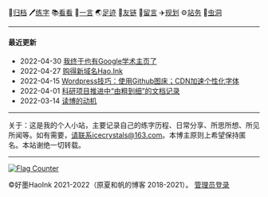 <link rel="shortcut icon" type="image/x-icon" href="favicon.ico">

📁[归档](/posts/日常.md) 🖊️[练字](/posts/练字.md) 📚[看看](/posts/书影音.md) 🧡[一言](/posts/yiyan.md) 🌏[足迹](/posts/足迹.md) 🔗[友链](/posts/友链.md) 📓[留言](/posts/留言.md) ✈️[规划](/posts/规划.md) ⚙️[站务](/posts/建站史.md) 🌌[虫洞](https://www.foreverblog.cn/go.html)
 


---

<!-- <img src="/assets/tumblr_b769b1312c2d0159793e9cae5da156bb_09cb7a69_500.webp" width="400"> -->

#### 最近更新

- 2022-04-30 [我终于也有Google学术主页了](/posts/richang/2022_04_30)
- 2022-04-27 [购得新域名Hao.Ink](/posts/richang/2022_04_27)
- 2022-04-15 [Wordpress技巧：使用Github图床；CDN加速个性化字体](/posts/richang/2022_04_15)
- 2022-04-01 [科研项目推进中“由粗到细”的文档记录](/posts/richang/2022_04_01)
- 2022-03-14 [读博的动机](/posts/richang/2022_03_14)

---
关于：这是我的个人小站，主要记录自己的练字历程、日常分享、所思所想、所见所闻等。如有需要，请联系icecrystals@163.com。本博主原则上希望保持匿名。本站谢绝一切转载。

---
<a href="http://s05.flagcounter.com/more/2aWO"><img src="https://s01.flagcounter.com/count2/QstH/bg_F4F4F4/txt_000000/border_F4F4F4/columns_8/maxflags_8/viewers_0/labels_1/pageviews_0/flags_0/percent_0/" alt="Flag Counter" border="0"></a>

 ©好墨HaoInk 2021-2022（原夏和帆的博客 2018-2021）。 [管理员登录](https://github.com/xiangshuink/xiangshuink.github.io)

